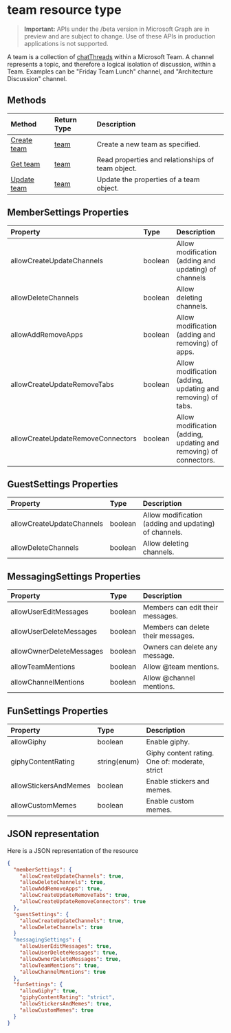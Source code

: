 # team resource type

> **Important:** APIs under the /beta version in Microsoft Graph are in preview and are subject to change. Use of these APIs in production applications is not supported.

A team is a collection of [chatThreads](chatthread.md) within a Microsoft Team.  A channel represents a topic, and therefore a logical isolation of discussion, within a Team. Examples can be "Friday Team Lunch" channel, and "Architecture Discussion" channel.


## Methods

| Method       | Return Type  |Description|
|:---------------|:--------|:----------|
|[Create team](../api/group_put_team.md) | [team](team.md) | Create a new team as specified.|
|[Get team](../api/group_get_team.md) | [team](team.md) | Read properties and relationships of team object.|
|[Update team](../api/group_patch_team.md) | [team](team.md) |Update the properties of a team object. |

## MemberSettings Properties
| Property	   | Type	|Description|
|:---------------|:--------|:----------|
|allowCreateUpdateChannels|boolean|Allow modification (adding and updating) of channels|
|allowDeleteChannels|boolean|Allow deleting channels.   |
|allowAddRemoveApps|boolean|Allow modification (adding and removing) of apps.|
|allowCreateUpdateRemoveTabs|boolean|Allow modification (adding, updating and removing) of tabs.   |
|allowCreateUpdateRemoveConnectors|boolean|Allow modification (adding, updating and removing) of connectors.|

## GuestSettings Properties
| Property	   | Type	|Description|
|:---------------|:--------|:----------|
|allowCreateUpdateChannels|boolean|Allow modification (adding and updating) of channels.|
|allowDeleteChannels|boolean|Allow deleting channels.|

## MessagingSettings Properties
| Property	   | Type	|Description|
|:---------------|:--------|:----------|
|allowUserEditMessages|boolean|Members can edit their messages.|
|allowUserDeleteMessages|boolean|Members can delete their messages.|
|allowOwnerDeleteMessages|boolean|Owners can delete any message.|
|allowTeamMentions|boolean|Allow @team mentions.|
|allowChannelMentions|boolean|Allow @channel mentions.|

## FunSettings Properties
| Property	   | Type	|Description|
|:---------------|:--------|:----------|
|allowGiphy|boolean|Enable giphy.|
|giphyContentRating|string(enum)|Giphy content rating.  One of: moderate, strict|
|allowStickersAndMemes|boolean|Enable stickers and memes.|
|allowCustomMemes|boolean|Enable custom memes.|

## JSON representation

Here is a JSON representation of the resource

<!-- {
  "blockType": "resource",
  "keyProperty": "id",
  "@odata.type": "microsoft.graph.team"
}-->

```json
{  
  "memberSettings": {
    "allowCreateUpdateChannels": true,
    "allowDeleteChannels": true,
    "allowAddRemoveApps": true,
    "allowCreateUpdateRemoveTabs": true,
    "allowCreateUpdateRemoveConnectors": true    
  },
  "guestSettings": {
    "allowCreateUpdateChannels": true,
    "allowDeleteChannels": true 
  }
  "messagingSettings": {
    "allowUserEditMessages": true,
    "allowUserDeleteMessages": true,
    "allowOwnerDeleteMessages": true,
    "allowTeamMentions": true,
    "allowChannelMentions": true    
  },
  "funSettings": {
    "allowGiphy": true,
    "giphyContentRating": "strict",
    "allowStickersAndMemes": true,
    "allowCustomMemes": true
  }
}

```

<!-- uuid: 8fcb5dbc-d5aa-4681-8e31-b001d5168d79
2015-10-25 14:57:30 UTC -->
<!-- {
  "type": "#page.annotation",
  "description": "team resource",
  "keywords": "",
  "section": "documentation",
  "tocPath": ""
}-->
